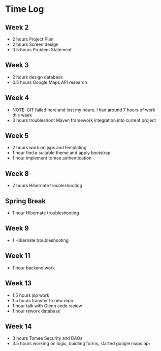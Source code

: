 # Time Log

## Week 2
* 2 hours Project Plan
* 2 hours Screen design
* 0.5 hours Problem Statement

## Week 3
* 2 hours design database
* 0.5 hours Google Maps API research

## Week 4
* NOTE: GIT failed here and lost my hours. I had around 7 hours of work this week
* 3 hours troubleshoot Maven framework integration into current project

## Week 5
* 2 hours work on jsps and templating
* 1 hour find a suitable theme and apply bootstrap
* 1 hour implement tomee authentication

## Week 8
* 2 hours Hibernate troubleshooting

## Spring Break
* 1 hour Hibernate troubleshooting

## Week 9 
* 1 Hibernate troubleshooting

## Week 11
* 1 hour backend work

## Week 13 
* 1.5 hours jsp work
* 1.5 hours transfer to new repo
* 1 hour talk with Glenn code review
* 1 hour rework database

## Week 14
* 3 hours Tomee Security and DAOs
* 3.5 hours working on logic, buidling forms, started google maps api
